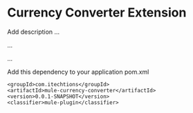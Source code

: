 # Currency Converter Extension

Add description ...


...


...


Add this dependency to your application pom.xml

```
<groupId>com.itechtions</groupId>
<artifactId>mule-currency-converter</artifactId>
<version>0.0.1-SNAPSHOT</version>
<classifier>mule-plugin</classifier>
```
